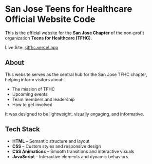 # San Jose Teens for Healthcare Official Website Code

This is the official website for the **San Jose Chapter** of the non-profit organization **Teens for Healthcare (TFHC)**.

Live Site: [sjtfhc.vercel.app](https://sjtfhc.vercel.app)

## About

This website serves as the central hub for the San Jose TFHC chapter, helping inform visitors about:
- The mission of TFHC
- Upcoming events
- Team members and leadership
- How to get involved

It was designed to be lightweight, visually engaging, and informative.

## Tech Stack

- **HTML** – Semantic structure and layout
- **CSS** – Custom styles and responsive design
- **CSS Animations** – Smooth transitions and interactive visuals
- **JavaScript** – Interactive elements and dynamic behaviors
